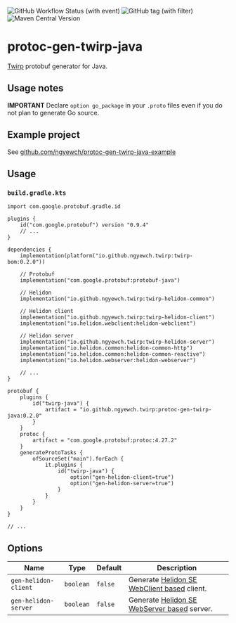 ![GitHub Workflow Status (with event)](https://img.shields.io/github/actions/workflow/status/ngyewch/protoc-gen-twirp-java/CI.yml)
![GitHub tag (with filter)](https://img.shields.io/github/v/tag/ngyewch/protoc-gen-twirp-java)
![Maven Central Version](https://img.shields.io/maven-central/v/io.github.ngyewch.twirp/protoc-gen-twirp-java)

# protoc-gen-twirp-java

[Twirp](https://github.com/twitchtv/twirp) protobuf generator for Java.

## Usage notes

**IMPORTANT** Declare `option go_package` in your `.proto` files even if you do not plan to generate Go source.

## Example project

See [github.com/ngyewch/protoc-gen-twirp-java-example](https://github.com/ngyewch/protoc-gen-twirp-java-example)

## Usage

### `build.gradle.kts`
```
import com.google.protobuf.gradle.id

plugins {
    id("com.google.protobuf") version "0.9.4"
    // ...
}

dependencies {
    implementation(platform("io.github.ngyewch.twirp:twirp-bom:0.2.0"))

    // Protobuf
    implementation("com.google.protobuf:protobuf-java")

    // Helidon
    implementation("io.github.ngyewch.twirp:twirp-helidon-common")

    // Helidon client
    implementation("io.github.ngyewch.twirp:twirp-helidon-client")
    implementation("io.helidon.webclient:helidon-webclient")

    // Helidon server
    implementation("io.github.ngyewch.twirp:twirp-helidon-server")
    implementation("io.helidon.common:helidon-common-http")
    implementation("io.helidon.common:helidon-common-reactive")
    implementation("io.helidon.webserver:helidon-webserver")

    // ...
}

protobuf {
    plugins {
        id("twirp-java") {
            artifact = "io.github.ngyewch.twirp:protoc-gen-twirp-java:0.2.0"
        }
    }
    protoc {
        artifact = "com.google.protobuf:protoc:4.27.2"
    }
    generateProtoTasks {
        ofSourceSet("main").forEach {
            it.plugins {
                id("twirp-java") {
                    option("gen-helidon-client=true")
                    option("gen-helidon-server=true")
                }
            }
        }
    }
}

// ...
```

## Options

| Name                 | Type      | Default | Description                                                                                            |
|----------------------|-----------|---------|--------------------------------------------------------------------------------------------------------|
| `gen-helidon-client` | `boolean` | `false` | Generate [Helidon SE WebClient based](https://helidon.io/docs/v2/se/webclient/01_introduction) client. | 
| `gen-helidon-server` | `boolean` | `false` | Generate [Helidon SE WebServer based](https://helidon.io/docs/v2/se/webserver/01_introduction) server. | 

